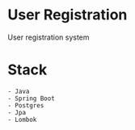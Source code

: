 # User Registration
User registration system

# Stack
    - Java
    - Spring Boot
    - Postgres
    - Jpa
    - Lombok